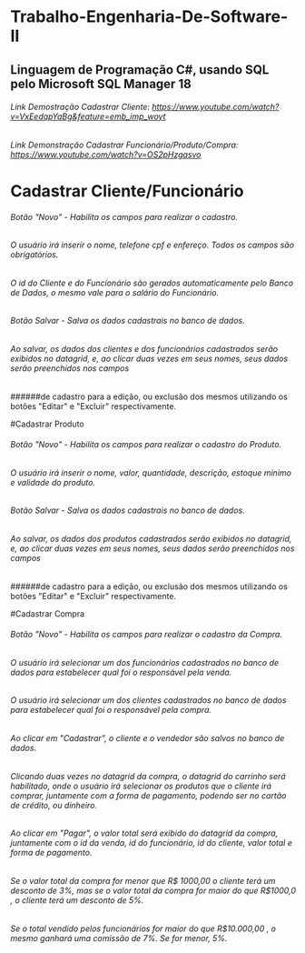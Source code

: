 # Trabalho-Engenharia-De-Software-II

## Linguagem de Programação C#, usando SQL pelo Microsoft SQL Manager 18

###### Link Demostração Cadastrar Cliente: https://www.youtube.com/watch?v=VxEedqpYaBg&feature=emb_imp_woyt
###### Link Demonstração Cadastrar Funcionário/Produto/Compra: https://www.youtube.com/watch?v=OS2pHzgasvo

# Cadastrar Cliente/Funcionário

###### Botão "Novo" - Habilita os campos para realizar o cadastro.
###### O usuário irá inserir o nome, telefone cpf e enfereço. Todos os campos são obrigatórios.
###### O id do Cliente e do Funcionário são gerados automaticamente pelo Banco de Dados, o mesmo vale para o salário do Funcionário.
###### Botão Salvar - Salva os dados cadastrais no banco de dados.
###### Ao salvar, os dados dos clientes e dos funcionários cadastrados serão exibidos no datagrid, e, ao clicar duas vezes em seus nomes, seus dados serão preenchidos nos campos
######de cadastro para a edição, ou exclusão dos mesmos utilizando os botões "Editar" e "Excluir" respectivamente.

#Cadastrar Produto 

###### Botão "Novo" - Habilita os campos para realizar o cadastro do Produto.
###### O usuário irá inserir o nome, valor, quantidade, descrição, estoque mínimo e validade do produto.
###### Botão Salvar - Salva os dados cadastrais no banco de dados.
###### Ao salvar, os dados dos produtos cadastrados serão exibidos no datagrid, e, ao clicar duas vezes em seus nomes, seus dados serão preenchidos nos campos
######de cadastro para a edição, ou exclusão dos mesmos utilizando os botões "Editar" e "Excluir" respectivamente.

#Cadastrar Compra

###### Botão "Novo" - Habilita os campos para realizar o cadastro da Compra.
###### O usuário irá selecionar um dos funcionários cadastrados no banco de dados para estabelecer qual foi o responsável pela venda.
###### O usuário irá selecionar um dos clientes cadastrados no banco de dados para estabelecer qual foi o responsável pela compra.
###### Ao clicar em "Cadastrar", o cliente e o vendedor são salvos no banco de dados.
###### Clicando duas vezes no datagrid da compra, o datagrid do carrinho será habilitado, onde o usuário irá selecionar os produtos que o cliente irá comprar, juntamente com a forma de pagamento, podendo ser no cartão de crédito, ou dinheiro.
###### Ao clicar em "Pagar", o valor total será exibido do datagrid da compra, juntamente com o id da venda, id do funcionário, id do cliente, valor total e forma de pagamento.
###### Se o valor total da compra for menor que R$ 1000,00 o cliente terá um desconto de 3%, mas se o valor total da compra for maior do que R$1000,0 , o cliente terá um desconto de 5%. 
###### Se o total vendido pelos funcionários for maior do que R$10.000,00 , o mesmo ganhará uma comissão de 7%. Se for menor, 5%.

